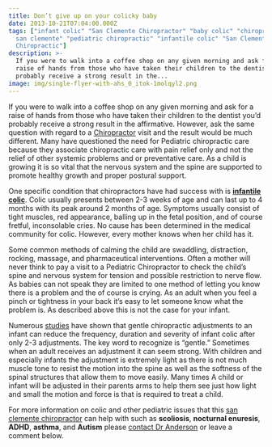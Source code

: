 ```yaml
---
title: Don’t give up on your colicky baby
date: 2013-10-21T07:04:00.000Z
tags: ["infant colic" "San Clemente Chiropractor" "baby colic" "chiropractor
  san clemente" "pediatric chiropractic" "infantile colic" "San Clemente
  Chiropractic"]
description: >-
  If you were to walk into a coffee shop on any given morning and ask for a
  raise of hands from those who have taken their children to the dentist you’d
  probably receive a strong result in the...
image: img/single-flyer-with-ahs_0_itok-1molqyl2.png
---
```

If you were to walk into a coffee shop on any given morning and ask for a raise of hands from those who have taken their children to the dentist you’d probably receive a strong result in the affirmative. However, ask the same question with regard to a[](<>) [Chiropractor](../meet-doctors.html "San Clemente Chiropractor") visit and the result would be much different. Many have questioned the need for Pediatric chiropractic care because they associate chiropractic care with pain relief only and not the relief of other systemic problems and or preventative care. As a child is growing it is so vital that the nervous system and the spine are supported to promote healthy growth and proper postural support.

One specific condition that chiropractors have had success with is [](<>)**[infantile colic](http://www.earthmamaangelbaby.com/mama-resources/expert-panel/dr-cheryl-l-schmitt/can-chiropractic-care-help-my-colicky-baby "infantile colic")**. Colic usually presents between 2-3 weeks of age and can last up to 4 months with its peak around 2 months of age. Symptoms usually consist of tight muscles, red appearance, balling up in the fetal position, and of course fretful, inconsolable cries. No cause has been determined in the medical community for colic. However, every mother knows when her child has it.

Some common methods of calming the child are swaddling, distraction, rocking, massage, and pharmaceutical interventions. Often a mother will never think to pay a visit to a Pediatric Chiropractor to check the child’s spine and nervous system for tension and possible restriction to nerve flow. As babies can not speak they are limited to one method of letting you know there is a problem and the of course is crying. As an adult when you feel a pinch or tightness in your back it’s easy to let someone know what the problem is. As described above this is not the case for your infant.

Numerous[](<>) [studies](http://www.ncbi.nlm.nih.gov/pubmed/21571236 "chiropractic research") have shown that gentle chiropractic adjustments to an infant can reduce the frequency, duration and severity of infant colic after only 2-3 adjustments. The key word to recognize is “gentle.” Sometimes when an adult receives an adjustment it can seem strong. With children and especially infants the adjustment is extremely light as there is not much muscle tone to resist the motion into the spine as well as the softness of the spinal structures that allow them to move easily. Many times A child or infant will be adjusted in their parents arms to help them see just how light and small the motion and force is that is required to treat a child.

For more information on colic and other pediatric issues that this[](<>) [san clemente chiropractor](http://www.trestleschiropractic.com/ "San Clemente Chiropractor") can help with such as **scoliosis**, **nocturnal enuresis**, **ADHD**, **asthma**, and **Autism** please[](<>) [contact Dr Anderson](../ask-doctor.html "contact us") or leave a comment below.